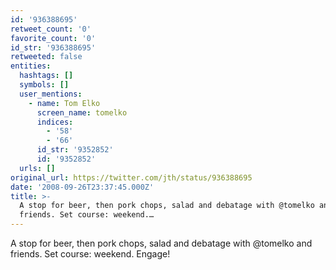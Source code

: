 ```yaml
---
id: '936388695'
retweet_count: '0'
favorite_count: '0'
id_str: '936388695'
retweeted: false
entities:
  hashtags: []
  symbols: []
  user_mentions:
    - name: Tom Elko
      screen_name: tomelko
      indices:
        - '58'
        - '66'
      id_str: '9352852'
      id: '9352852'
  urls: []
original_url: https://twitter.com/jth/status/936388695
date: '2008-09-26T23:37:45.000Z'
title: >-
  A stop for beer, then pork chops, salad and debatage with @tomelko and
  friends. Set course: weekend.…
---
```


A stop for beer, then pork chops, salad and debatage with @tomelko and friends. Set course: weekend. Engage!